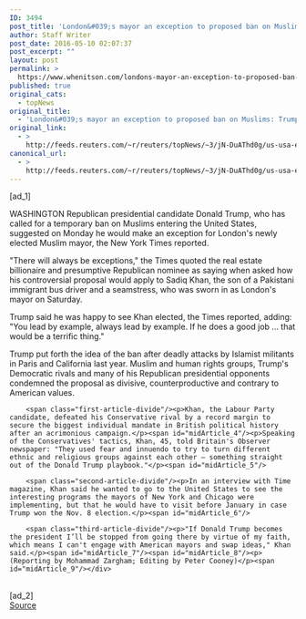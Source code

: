 ```yaml
---
ID: 3494
post_title: 'London&#039;s mayor an exception to proposed ban on Muslims: Trump'
author: Staff Writer
post_date: 2016-05-10 02:07:37
post_excerpt: ""
layout: post
permalink: >
  https://www.whenitson.com/londons-mayor-an-exception-to-proposed-ban-on-muslims-trump/
published: true
original_cats:
  - topNews
original_title:
  - 'London&#039;s mayor an exception to proposed ban on Muslims: Trump'
original_link:
  - >
    http://feeds.reuters.com/~r/reuters/topNews/~3/jN-DuAThd0g/us-usa-election-trump-khan-idUSKCN0Y104K
canonical_url:
  - >
    http://feeds.reuters.com/~r/reuters/topNews/~3/jN-DuAThd0g/us-usa-election-trump-khan-idUSKCN0Y104K
---
```

 [ad_1]
<br><div id="articleText">
<span id="midArticle_start"/>

<span class="focusParagraph" readability="7"><p><span class="articleLocation">WASHINGTON</span> Republican presidential candidate Donald Trump, who has called for a temporary ban on Muslims entering the United States, suggested on Monday he would make an exception for London's newly elected Muslim mayor, the New York Times reported.</p></span><span id="midArticle_0"/><p>"There will always be exceptions," the Times quoted the real estate billionaire and presumptive Republican nominee as saying when asked how his controversial proposal would apply to Sadiq Khan, the son of a Pakistani immigrant bus driver and a seamstress, who was sworn in as London's mayor on Saturday.</p><span id="midArticle_1"/><p>Trump said he was happy to see Khan elected, the Times reported, adding: "You lead by example, always lead by example. If he does a good job ... that would be a terrific thing."</p><span id="midArticle_2"/><p>Trump put forth the idea of the ban after deadly attacks by Islamist militants in Paris and California last year. Muslim and human rights groups, Trump's Democratic rivals and many of his Republican presidential opponents condemned the proposal as divisive, counterproductive and contrary to American values.</p><span id="midArticle_3"/>
        
        <span class="first-article-divide"/><p>Khan, the Labour Party candidate, defeated his Conservative rival by a record margin to secure the biggest individual mandate in British political history after an acrimonious campaign.</p><span id="midArticle_4"/><p>Speaking of the Conservatives' tactics, Khan, 45, told Britain's Observer newspaper: "They used fear and innuendo to try to turn different ethnic and religious groups against each other – something straight out of the Donald Trump playbook."</p><span id="midArticle_5"/>
        
        <span class="second-article-divide"/><p>In an interview with Time magazine, Khan said he wanted to go to the United States to see the interesting programs the mayors of New York and Chicago were implementing, but that he would have to visit before January in case Trump won the Nov. 8 election.</p><span id="midArticle_6"/>
        
        <span class="third-article-divide"/><p>"If Donald Trump becomes the president I’ll be stopped from going there by virtue of my faith, which means I can't engage with American mayors and swap ideas," Khan said.</p><span id="midArticle_7"/><span id="midArticle_8"/><p> (Reporting by Mohammad Zargham; Editing by Peter Cooney)</p><span id="midArticle_9"/></div>
<br>[ad_2]
<br><a href="http://feeds.reuters.com/~r/reuters/topNews/~3/jN-DuAThd0g/us-usa-election-trump-khan-idUSKCN0Y104K">Source </a>